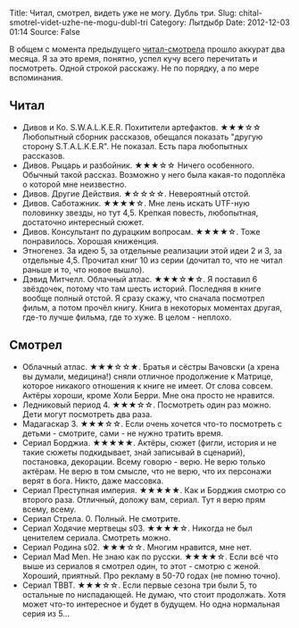 Title: Читал, смотрел, видеть уже не могу. Дубль три.
Slug: chital-smotrel-videt-uzhe-ne-mogu-dubl-tri
Category: Лытдыбр
Date: 2012-12-03 01:14
Source: False

В общем с момента предыдущего [читал-смотрела](//libc6.org/page/smotrel-i-chital-2) прошло аккурат два месяца. Я за это время, понятно, успел кучу всего перечитать и посмотреть. Одной строкой расскажу. Не по порядку, а по мере вспоминания.

## Читал

 * Дивов и Ко. S.W.A.L.K.E.R. Похитители артефактов. ★★★☆☆ Любопытный сборник рассказов, обещался показать "другую сторону S.T.A.L.K.E.R". Не показал. Есть пара любопытных рассказов.
 * Дивов. Рыцарь и разбойник. ★★★☆☆ Ничего особенного. Обычный такой рассказ. Возможно у него была какая-то подоплёка о которой мне неизвестно.
 * Дивов. Другие Действия. ★☆☆☆☆. Невероятный отстой.
 * Дивов. Саботажник. ★★★★☆. Мне лень искать UTF-ную половинку звезды, но тут 4,5. Крепкая повесть, любопытная, достаточно интересный сюжет.
 * Дивов. Консультант по дурацким вопросам. ★★★★☆. Тоже понравилось. Хорошая книженция.
 * Этногенез. За идею 5, за отдельные реализации этой идеи 2 и 3, за отдельные 4,5. Прочитал книг 10 из серии (дочитал то, что не читал раньше и то, что новое вышло). 
 * Дэвид Митчелл. Облачный атлас. ★★★☆★☆. Я поставил 6 звёздочек, потому что там шесть историй. Последняя в книге вообще полный отстой. Я сразу скажу, что сначала посмотрел фильм, а потом прочёл книгу. Книга в некоторых моментах другая, где-то лучше фильма, где то хуже. В целом - неплохо.

## Смотрел
 
 * Облачный атлас. ★★★☆☆★. Братья и сёстры Вачовски (а хрена вы думали, медицина!) сняли отличное продолжение к Матрице, которое никакого отношения к книге не имеет. От слова совсем. Актёры хороши, кроме Холи Берри. Мне она просто не нравится.
 * Ледниковый период 4. ★★★☆☆. Посмотреть один раз можно. Дети могут посмотреть два раза.
 * Мадагаскар 3. ★★★☆☆. Если очень хочется что-то посмотреть с детьми - смотрите, сами - не нужно тратить время.
 * Сериал Борджиа. ★★★★★. Актёры, сюжет (фигли, история и не такие сюжеты подкидывает, знай записывай в сценарий), постановка, декорации. Всему говорю - верю. Не верю только актёрам. Не верю в том смысле, что не верю, что их персонажи верят в бога. Никто, даже массовка.
 * Сериал Преступная империя. ★★★★★. Как и Борджия смотрю со второго раза. Отличный, доложу вам, сериал. Тут я верю прям всему, всему.
 * Сериал Стрела. 0. Полный. Не смотрите.
 * Сериал Ходячие мертвецы s03. ★★★★☆. Никогда не был ценителем сериала. Смотреть можно.
 * Сериал Родина s02. ★★★☆☆. Многим нравится, мне нет.
 * Сериал Mad Men. Не знаю как по русски. ★★★★☆. Если всё что выше из сериалов я смотрел один, то этот - смотрю с женой. Хороший, приятный. Про рекламу в 50-70 годах (не помню точно).
 * Сериал TBBT. ★★★☆☆. Если первые сезона три были 5, то остальные по ниспадающей. Не думаю, что стоит продолжать. Хотя может что-то интересное и будет в будущем. Но одна нормальная серия из 5...
